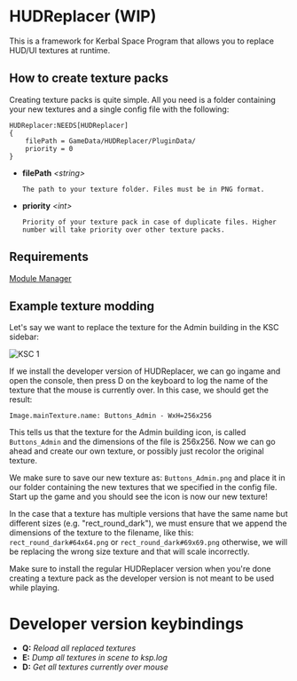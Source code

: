 # HUDReplacer (WIP)

This is a framework for Kerbal Space Program that allows you to replace HUD/UI textures at runtime.

## How to create texture packs
Creating texture packs is quite simple. All you need is a folder containing your new textures and a single config file with the following:
```
HUDReplacer:NEEDS[HUDReplacer]
{
    filePath = GameData/HUDReplacer/PluginData/
    priority = 0
}
```
* <strong>filePath</strong> <em>\<string></em>
  ```
  The path to your texture folder. Files must be in PNG format.
  ```
* <strong>priority</strong> <em>\<int></em>
  ```
  Priority of your texture pack in case of duplicate files. Higher number will take priority over other texture packs.
  ```

## Requirements
[Module Manager](https://forum.kerbalspaceprogram.com/index.php?/topic/50533-*)

## Example texture modding
Let's say we want to replace the texture for the Admin building in the KSC sidebar:

![KSC 1](https://i.imgur.com/KwzfnZN.png)

If we install the developer version of HUDReplacer, we can go ingame and open the console, then press D on the keyboard to log the name of the texture that the mouse is currently over.
In this case, we should get the result:

`Image.mainTexture.name: Buttons_Admin - WxH=256x256`

This tells us that the texture for the Admin building icon, is called `Buttons_Admin` and the dimensions of the file is 256x256.
Now we can go ahead and create our own texture, or possibly just recolor the original texture.

We make sure to save our new texture as: `Buttons_Admin.png` and place it in our folder containing the new textures that we specified in the config file.
Start up the game and you should see the icon is now our new texture!

In the case that a texture has multiple versions that have the same name but different sizes (e.g. "rect_round_dark"), we must ensure that we append the dimensions of the texture to the filename, like this:
`rect_round_dark#64x64.png` or `rect_round_dark#69x69.png` otherwise, we will be replacing the wrong size texture and that will scale incorrectly.

Make sure to install the regular HUDReplacer version when you're done creating a texture pack as the developer version is not meant to be used while playing.

# Developer version keybindings
* <strong>Q:</strong> <em>Reload all replaced textures</em>
* <strong>E:</strong> <em>Dump all textures in scene to ksp.log</em>
* <strong>D:</strong> <em>Get all textures currently over mouse</em>
